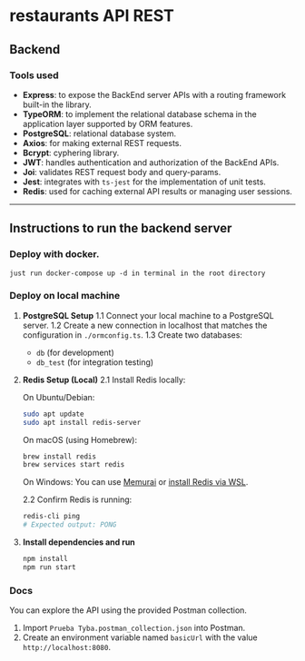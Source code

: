 # restaurants API REST

## Backend

### Tools used

* **Express**: to expose the BackEnd server APIs with a routing framework built-in the library.
* **TypeORM**: to implement the relational database schema in the application layer supported by ORM features.
* **PostgreSQL**: relational database system.
* **Axios**: for making external REST requests.
* **Bcrypt**: cyphering library.
* **JWT**: handles authentication and authorization of the BackEnd APIs.
* **Joi**: validates REST request body and query-params.
* **Jest**: integrates with `ts-jest` for the implementation of unit tests.
* **Redis**: used for caching external API results or managing user sessions.

---

## Instructions to run the backend server

### Deploy with docker.  
    just run docker-compose up -d in terminal in the root directory

### Deploy on local machine

1. **PostgreSQL Setup**
   1.1 Connect your local machine to a PostgreSQL server.
   1.2 Create a new connection in localhost that matches the configuration in `./ormconfig.ts`.
   1.3 Create two databases:

   * `db` (for development)
   * `db_test` (for integration testing)

2. **Redis Setup (Local)**
   2.1 Install Redis locally:

   On Ubuntu/Debian:

   ```bash
   sudo apt update
   sudo apt install redis-server
   ```

   On macOS (using Homebrew):

   ```bash
   brew install redis
   brew services start redis
   ```

   On Windows:
   You can use [Memurai](https://www.memurai.com/) or [install Redis via WSL](https://docs.microsoft.com/en-us/windows/wsl/install).

   2.2 Confirm Redis is running:

   ```bash
   redis-cli ping
   # Expected output: PONG
   ```

3. **Install dependencies and run**

   ```bash
   npm install
   npm run start
   ```

### Docs

You can explore the API using the provided Postman collection.

1. Import `Prueba Tyba.postman_collection.json` into Postman.
2. Create an environment variable named `basicUrl` with the value `http://localhost:8080`.

